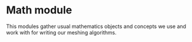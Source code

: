# Math module

This modules gather usual mathematics objects and concepts we use and work with for writing our meshing algorithms.
